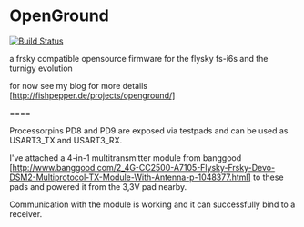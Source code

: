 # OpenGround

[![Build Status](https://travis-ci.org/fishpepper/OpenGround.svg?branch=master)](https://travis-ci.org/fishpepper/OpenGround)


a frsky compatible opensource firmware for the flysky fs-i6s and the turnigy evolution

for now see my blog for more details [http://fishpepper.de/projects/openground/]


====

Processorpins PD8 and PD9 are exposed via testpads and can be used as USART3_TX and USART3_RX.

I've attached a 4-in-1 multitransmitter module from banggood [http://www.banggood.com/2_4G-CC2500-A7105-Flysky-Frsky-Devo-DSM2-Multiprotocol-TX-Module-With-Antenna-p-1048377.html] to these pads and powered it from the 3,3V pad nearby.

Communication with the module is working and it can successfully bind to a receiver.
